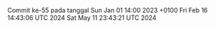 Commit ke-55 pada tanggal Sun Jan 01 14:00 2023 +0100
Fri Feb 16 14:43:06 UTC 2024
Sat May 11 23:43:21 UTC 2024
